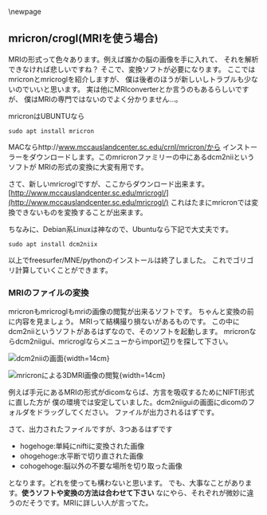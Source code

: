 
\newpage
## mricron/crogl(MRIを使う場合)

MRIの形式って色々あります。例えば誰かの脳の画像を手に入れて、
それを解析できなければ悲しいですね？
そこで、変換ソフトが必要になります。
ここではmricronとmricroglを紹介しますが、
僕は後者のほうが新しいしトラブルも少ないのでいいと思います。
実は他にMRIconverterとか言うのもあるらしいですが、
僕はMRIの専門ではないのでよく分かりません…。

mricronはUBUNTUなら
```{frame=single}
sudo apt install mricron
```
MACならhttp://www.mccauslandcenter.sc.edu/crnl/mricron/から
インストーラーをダウンロードします。このmricronファミリーの中にあるdcm2niiというソフトが
MRIの形式の変換に大変有用です。

さて、新しいmricroglですが、ここからダウンロード出来ます。
[http://www.mccauslandcenter.sc.edu/mricrogl/](http://www.mccauslandcenter.sc.edu/mricrogl/)
これはたまにmricronでは変換できないものを変換することが出来ます。

ちなみに、Debian系Linuxは神なので、Ubuntuなら下記で大丈夫です。

```{frame=single}
sudo apt install dcm2niix
```

以上でfreesurfer/MNE/pythonのインストールは終了しました。
これでゴリゴリ計算していくことができます。


### MRIのファイルの変換

mricronもmricroglもmriの画像の閲覧が出来るソフトです。
ちゃんと変換の前に内容を見ましょう。
MRIって結構撮り損ないがあるものです。
この中にdcm2niiというソフトがあるはずなので、そのソフトを起動します。
mricronならdcm2niigui、mricroglならメニューからimport辺りを探して下さい。

![dcm2niiの画面](img/nifti.png){width=14cm}


![mricronによる3DMRI画像の閲覧](img/mricron.png){width=14cm}

例えば手元にあるMRIの形式がdicomならば、方言を吸収するためにNIFTI形式に直した方が
僕の環境では安定していました。dcm2niiguiの画面にdicomのフォルダをドラッグしてください。
ファイルが出力されるはずです。

さて、出力されたファイルですが、3つあるはずです

- hogehoge:単純にniftiに変換された画像
- ohogehoge:水平断で切り直された画像
- cohogehoge:脳以外の不要な場所を切り取った画像

となります。どれを使っても構わないと思います。
でも、大事なことがあります。**使うソフトや変換の方法は合わせて下さい**
なにやら、それぞれが微妙に違うのだそうです。MRIに詳しい人が言ってた。
